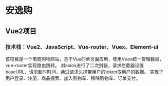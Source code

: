 # 安逸购
## Vue2项目
### 技术栈：Vue2、JavaScript、Vue-router、Vuex、Element-ui
该项目是一个电商购物网站，基于Vue的单页面应用，使用Vuex统一管理数据，vue-router实现路由跳转。
对axios进行了二次封装，请求拦截器设置baseURL、请求超时时间、通过请求头携带用户的token取用户的数据。
实现了用户登录、注册，商品搜索、加入购物车、移除购物车、订单支付。

